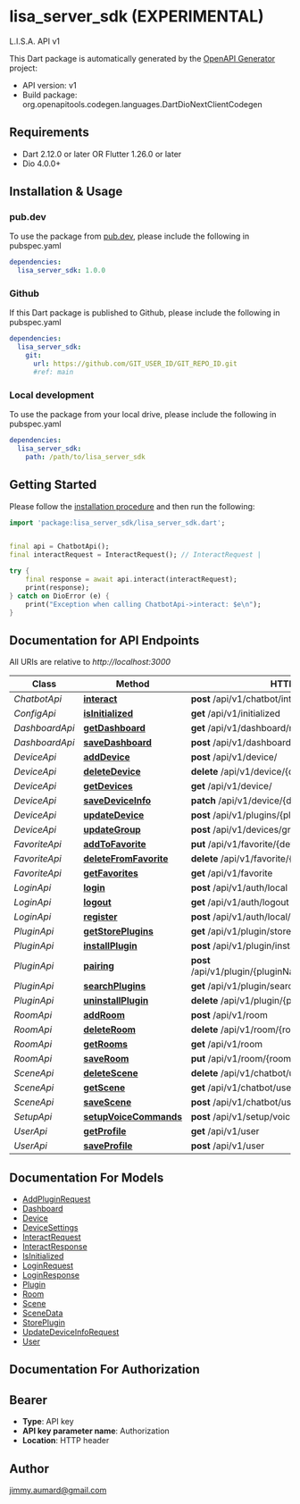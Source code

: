 # lisa_server_sdk (EXPERIMENTAL)
L.I.S.A. API v1

This Dart package is automatically generated by the [OpenAPI Generator](https://openapi-generator.tech) project:

- API version: v1
- Build package: org.openapitools.codegen.languages.DartDioNextClientCodegen

## Requirements

* Dart 2.12.0 or later OR Flutter 1.26.0 or later
* Dio 4.0.0+

## Installation & Usage

### pub.dev
To use the package from [pub.dev](https://pub.dev), please include the following in pubspec.yaml
```yaml
dependencies:
  lisa_server_sdk: 1.0.0
```

### Github
If this Dart package is published to Github, please include the following in pubspec.yaml
```yaml
dependencies:
  lisa_server_sdk:
    git:
      url: https://github.com/GIT_USER_ID/GIT_REPO_ID.git
      #ref: main
```

### Local development
To use the package from your local drive, please include the following in pubspec.yaml
```yaml
dependencies:
  lisa_server_sdk:
    path: /path/to/lisa_server_sdk
```

## Getting Started

Please follow the [installation procedure](#installation--usage) and then run the following:

```dart
import 'package:lisa_server_sdk/lisa_server_sdk.dart';


final api = ChatbotApi();
final interactRequest = InteractRequest(); // InteractRequest | 

try {
    final response = await api.interact(interactRequest);
    print(response);
} catch on DioError (e) {
    print("Exception when calling ChatbotApi->interact: $e\n");
}

```

## Documentation for API Endpoints

All URIs are relative to *http://localhost:3000*

Class | Method | HTTP request | Description
------------ | ------------- | ------------- | -------------
*ChatbotApi* | [**interact**](doc/ChatbotApi.md#interact) | **post** /api/v1/chatbot/interact | 
*ConfigApi* | [**isInitialized**](doc/ConfigApi.md#isinitialized) | **get** /api/v1/initialized | 
*DashboardApi* | [**getDashboard**](doc/DashboardApi.md#getdashboard) | **get** /api/v1/dashboard/room/{roomId} | 
*DashboardApi* | [**saveDashboard**](doc/DashboardApi.md#savedashboard) | **post** /api/v1/dashboard/room/{roomId} | 
*DeviceApi* | [**addDevice**](doc/DeviceApi.md#adddevice) | **post** /api/v1/device/ | 
*DeviceApi* | [**deleteDevice**](doc/DeviceApi.md#deletedevice) | **delete** /api/v1/device/{deviceId} | 
*DeviceApi* | [**getDevices**](doc/DeviceApi.md#getdevices) | **get** /api/v1/device/ | 
*DeviceApi* | [**saveDeviceInfo**](doc/DeviceApi.md#savedeviceinfo) | **patch** /api/v1/device/{deviceId} | 
*DeviceApi* | [**updateDevice**](doc/DeviceApi.md#updatedevice) | **post** /api/v1/plugins/{pluginName}/{deviceId} | 
*DeviceApi* | [**updateGroup**](doc/DeviceApi.md#updategroup) | **post** /api/v1/devices/group/{roomId}/{groupId} | 
*FavoriteApi* | [**addToFavorite**](doc/FavoriteApi.md#addtofavorite) | **put** /api/v1/favorite/{deviceId} | 
*FavoriteApi* | [**deleteFromFavorite**](doc/FavoriteApi.md#deletefromfavorite) | **delete** /api/v1/favorite/{deviceId} | 
*FavoriteApi* | [**getFavorites**](doc/FavoriteApi.md#getfavorites) | **get** /api/v1/favorite | 
*LoginApi* | [**login**](doc/LoginApi.md#login) | **post** /api/v1/auth/local | 
*LoginApi* | [**logout**](doc/LoginApi.md#logout) | **get** /api/v1/auth/logout | 
*LoginApi* | [**register**](doc/LoginApi.md#register) | **post** /api/v1/auth/local/register | 
*PluginApi* | [**getStorePlugins**](doc/PluginApi.md#getstoreplugins) | **get** /api/v1/plugin/store | 
*PluginApi* | [**installPlugin**](doc/PluginApi.md#installplugin) | **post** /api/v1/plugin/install | 
*PluginApi* | [**pairing**](doc/PluginApi.md#pairing) | **post** /api/v1/plugin/{pluginName}/drivers/{driver}/pairing | 
*PluginApi* | [**searchPlugins**](doc/PluginApi.md#searchplugins) | **get** /api/v1/plugin/search | 
*PluginApi* | [**uninstallPlugin**](doc/PluginApi.md#uninstallplugin) | **delete** /api/v1/plugin/{pluginName}/uninstall | 
*RoomApi* | [**addRoom**](doc/RoomApi.md#addroom) | **post** /api/v1/room | 
*RoomApi* | [**deleteRoom**](doc/RoomApi.md#deleteroom) | **delete** /api/v1/room/{roomId} | 
*RoomApi* | [**getRooms**](doc/RoomApi.md#getrooms) | **get** /api/v1/room | 
*RoomApi* | [**saveRoom**](doc/RoomApi.md#saveroom) | **put** /api/v1/room/{roomId} | 
*SceneApi* | [**deleteScene**](doc/SceneApi.md#deletescene) | **delete** /api/v1/chatbot/userBot/{scene} | 
*SceneApi* | [**getScene**](doc/SceneApi.md#getscene) | **get** /api/v1/chatbot/userBot | 
*SceneApi* | [**saveScene**](doc/SceneApi.md#savescene) | **post** /api/v1/chatbot/userBot | 
*SetupApi* | [**setupVoiceCommands**](doc/SetupApi.md#setupvoicecommands) | **post** /api/v1/setup/voice_commands | 
*UserApi* | [**getProfile**](doc/UserApi.md#getprofile) | **get** /api/v1/user | 
*UserApi* | [**saveProfile**](doc/UserApi.md#saveprofile) | **post** /api/v1/user | 


## Documentation For Models

 - [AddPluginRequest](doc/AddPluginRequest.md)
 - [Dashboard](doc/Dashboard.md)
 - [Device](doc/Device.md)
 - [DeviceSettings](doc/DeviceSettings.md)
 - [InteractRequest](doc/InteractRequest.md)
 - [InteractResponse](doc/InteractResponse.md)
 - [IsInitialized](doc/IsInitialized.md)
 - [LoginRequest](doc/LoginRequest.md)
 - [LoginResponse](doc/LoginResponse.md)
 - [Plugin](doc/Plugin.md)
 - [Room](doc/Room.md)
 - [Scene](doc/Scene.md)
 - [SceneData](doc/SceneData.md)
 - [StorePlugin](doc/StorePlugin.md)
 - [UpdateDeviceInfoRequest](doc/UpdateDeviceInfoRequest.md)
 - [User](doc/User.md)


## Documentation For Authorization


## Bearer

- **Type**: API key
- **API key parameter name**: Authorization
- **Location**: HTTP header


## Author

jimmy.aumard@gmail.com


